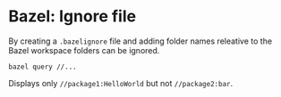 # Bazel: Ignore file

By creating a `.bazelignore` file and adding folder names releative to the Bazel workspace folders can be ignored.

```
bazel query //...
```

Displays only `//package1:HelloWorld` but not `//package2:bar`.
